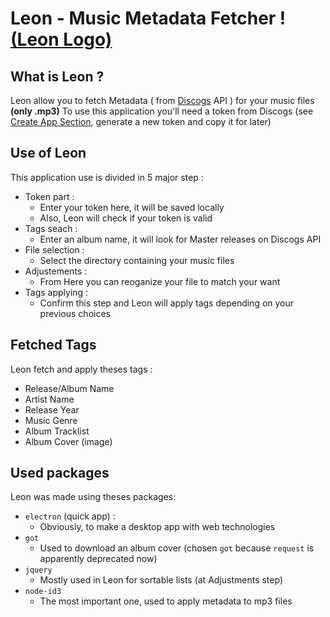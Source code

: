 # Leon - Music Metadata Fetcher ! [(Leon Logo)](src/img/icon.png?raw=true)

## What is Leon ?

Leon allow you to fetch Metadata ( from [Discogs](https://www.discogs.com/) API ) for your music files **(only .mp3)**
To use this application you'll need a token from Discogs (see [Create App Section](https://www.discogs.com/settings/developers), generate a new token and copy it for later)

## Use of Leon

This application use is divided in 5 major step :

- Token part :
  - Enter your token here, it will be saved locally
  - Also, Leon will check if your token is valid
- Tags seach :
  - Enter an album name, it will look for Master releases on Discogs API
- File selection :
  - Select the directory containing your music files
- Adjustements :
  - From Here you can reoganize your file to match your want
- Tags applying :
  - Confirm this step and Leon will apply tags
   depending on your previous choices

## Fetched Tags

Leon fetch and apply theses tags :
- Release/Album Name 
- Artist Name
- Release Year
- Music Genre
- Album Tracklist
- Album Cover (image)

## Used packages

Leon was made using theses packages:
- `electron` (quick app) :
  - Obviously, to make a desktop app with web technologies
- `got`
  - Used to download an album cover (chosen `got` because `request` is apparently deprecated now)
- `jquery`
  - Mostly used in Leon for sortable lists (at Adjustments step)
- `node-id3`
  - The most important one, used to apply metadata to mp3 files
